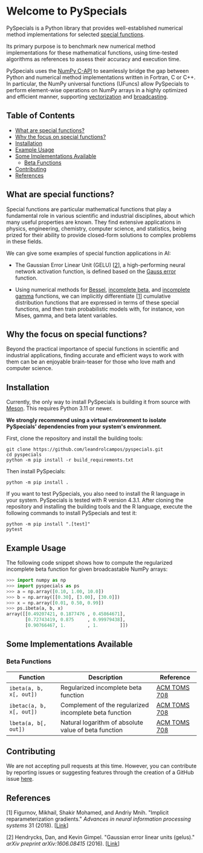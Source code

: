 # Welcome to PySpecials

PySpecials is a Python library that provides well-established numerical method implementations for selected [special functions](https://en.wikipedia.org/wiki/Special_functions).

Its primary purpose is to benchmark new numerical method implementations for these mathematical functions, using time-tested algorithms as references to assess their accuracy and execution time.

PySpecials uses the [NumPy C-API](https://numpy.org/doc/stable/reference/c-api/index.html) to seamlessly bridge the gap between Python and numerical method implementations written in Fortran, C or C++. In particular, the NumPy universal functions (UFuncs) allow PySpecials to perform element-wise operations on NumPy arrays in a highly optimized and efficient manner, supporting [vectorization](https://numpy.org/doc/stable/glossary.html#term-vectorization) and [broadcasting](https://numpy.org/doc/stable/glossary.html#term-broadcast).

## Table of Contents

- [What are special functions?](#what-are-special-functions)
- [Why the focus on special functions?](#why-the-focus-on-special-functions)
- [Installation](#installation)
- [Example Usage](#example-usage)
- [Some Implementations Available](#some-implementations-available)
  * [Beta Functions](#beta-functions)
- [Contributing](#contributing)
- [References](#references)

## What are special functions?

Special functions are particular mathematical functions that play a fundamental role in various scientific and industrial disciplines, about which many useful properties are known. They find extensive applications in physics, engineering, chemistry, computer science, and statistics, being prized for their ability to provide closed-form solutions to complex problems in these fields.

We can give some examples of special function applications in AI:

- The Gaussian Error Linear Unit (GELU) [[2](#hendrycks2016)], a high-performing neural network activation function, is defined based on the [Gauss error](https://en.wikipedia.org/wiki/Error_function) function.

- Using numerical methods for [Bessel](https://en.wikipedia.org/wiki/Bessel_function), [incomplete beta](https://en.wikipedia.org/wiki/Beta_function#Incomplete_beta_function), and [incomplete gamma](https://en.wikipedia.org/wiki/Incomplete_gamma_function) functions, we can implicitly differentiate [[1](#figurnov2018)] cumulative distribution functions that are expressed in terms of these special functions, and then train probabilistic models with, for instance, von Mises, gamma, and beta latent variables.

## Why the focus on special functions?

Beyond the practical importance of special functions in scientific and industrial applications, finding accurate and efficient ways to work with them can be an enjoyable brain-teaser for those who love math and computer science.

## Installation

Currently, the only way to install PySpecials is building it from source with [Meson](https://mesonbuild.com/). This requires Python 3.11 or newer.

**We strongly recommend using a virtual environment to isolate PySpecials' dependencies from your system's environment.**

First, clone the repository and install the building tools:

```
git clone https://github.com/leandrolcampos/pyspecials.git
cd pyspecials
python -m pip install -r build_requirements.txt
```

Then install PySpecials:

```
python -m pip install .
```

If you want to test PySpecials, you also need to install the R language in your system. PySpecials is tested with R version 4.3.1. After cloning the repository and installing the building tools and the R language, execute the following commands to install PySpecials and test it:

```
python -m pip install ".[test]"
pytest
```

## Example Usage

The following code snippet shows how to compute the regularized incomplete beta function for given broadcastable NumPy arrays:

```python
>>> import numpy as np
>>> import pyspecials as ps
>>> a = np.array([0.10, 1.00, 10.0])
>>> b = np.array([[0.30], [3.00], [30.0]])
>>> x = np.array([0.01, 0.50, 0.99])
>>> ps.ibeta(a, b, x)
array([[0.49207421, 0.1877476 , 0.45864671],
       [0.72743419, 0.875     , 0.99979438],
       [0.90766467, 1.        , 1.        ]])
```

## Some Implementations Available

### Beta Functions

| Function | Description | Reference |
|----------|-------------|-----------|
| `ibeta(a, b, x[, out])` | Regularized incomplete beta function | [ACM TOMS 708](https://dl.acm.org/doi/10.1145/131766.131776) |
| `ibetac(a, b, x[, out])` | Complement of the regularized incomplete beta function | [ACM TOMS 708](https://dl.acm.org/doi/10.1145/131766.131776) |
| `lbeta(a, b[, out])` | Natural logarithm of absolute value of beta function | [ACM TOMS 708](https://dl.acm.org/doi/10.1145/131766.131776) |

## Contributing

We are not accepting pull requests at this time. However, you can contribute by reporting issues or suggesting features through the creation of a GitHub issue [here](https://github.com/leandrolcampos/pyspecials/issues).

## References

<a id="figurnov2018">[1]</a>
Figurnov, Mikhail, Shakir Mohamed, and Andriy Mnih. "Implicit reparameterization gradients." _Advances in neural information processing systems_ 31 (2018). [[Link](https://arxiv.org/abs/1805.08498)]

<a id="hendrycks2016">[2]</a>
Hendrycks, Dan, and Kevin Gimpel. "Gaussian error linear units (gelus)." _arXiv preprint arXiv:1606.08415_ (2016). [[Link](https://arxiv.org/abs/1606.08415)]
